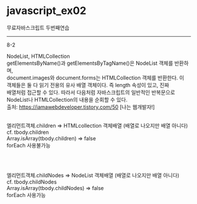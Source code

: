 # javascript_ex02
 무료자바스크립트 두번째연습
<hr>

8-2<br>

NodeList, HTMLCollection<br>
getElementsByName()과 getElementsByTagName()은 NodeList 객체를 반환하며,<br>document.images와 document.forms는 HTMLCollection 객체를 반환한다. 이 <br>객체들은 둘 다 읽기 전용의 유사 배열 객체이다. 즉 length 속성이 있고, 진짜 <br>배열처럼 접근할 수 있다. 따라서 다음처럼 자바스크립트의 일반적인 반복문으로 <br>NodeList나 HTMLCollection의 내용을 순회할 수 있다. <br>
출처: https://iamawebdeveloper.tistory.com/50 [나는 웹개발자!]
<br><br>

엘리먼트객체.children => HTMLcollection 객체배열 (배열로 나오지만 배열 아니다)<br>
cf. tbody.children<br>
Array.isArray(tbody.children) => false<br>
forEach 사용불가능 <br>

<br><br>

엘리먼트객체.childNodes => NodeList 객체배열 (배열로 나오지만 배열 아니다)<br>
cf. tbody.childNodes<br>
Array.isArray(tbody.childNodes) => false<br>
forEach 사용가능 <br>

